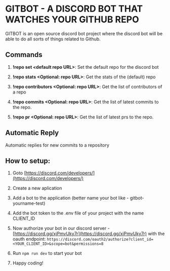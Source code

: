 # GITBOT - A DISCORD BOT THAT WATCHES YOUR GITHUB REPO

GITBOT is an open source discord bot project where the discord bot will be able to do all sorts of things related to Github.


## Commands

1. **!repo set &lt;default repo URL&gt;**: Set the default repo for the discord bot

2. **!repo stats &lt;Optional: repo URL&gt;**: Get the stats of the (default) repo

3. **!repo contributors &lt;Optional: repo URL&gt;**: Get the list of contributors of a repo

4. **!repo commits &lt;Optional: repo URL&gt;**: Get the list of latest commits to the repo.

4. **!repo pr &lt;Optional: repo URL&gt;**: Get the list of latest prs to the repo.

## Automatic Reply 

Automatic replies for new commits to a repository


## How to setup: 

1. Goto [https://discord.com/developers/](https://discord.com/developers/)

2. Create a new aplication

3. Add a bot to the application (better name your bot like - gitbot-yourname-test)

4. Add the bot token to the .env file of your project with the name CLIENT_ID

5. Now authorize your bot in our discord server - [https://discord.gg/xjPmvUky7r](https://discord.gg/xjPmvUky7r) with the oauth endpoint: 
`https://discord.com/oauth2/authorize?client_id=<YOUR_CLIENT_ID>&scope=bot&permissions=8`

6. Run `npm run dev` to start your bot

7. Happy coding!